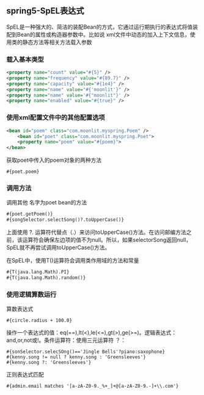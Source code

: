 ## spring5-SpEL表达式

SpEL是一种强大的、简洁的装配Bean的方式，它通过运行期执行的表达式将值装配到Bean的属性或构造器参数中。比如说 xml文件中动态的加入上下文信息，使用类的静态方法等相关方法载入参数

### 载入基本类型

```xml
<property name="count" value="#{5}" />
<property name="frequency" value="#{89.7}" />
<property name="capacity" value="#{1e4}" />
<property name="name" value="#{'moonlit'}" />
<property name="name" value='#{"moonlit"}' />
<property name="enabled" value="#{true}" />
```

### 使用xml配置文件中的其他配置选项

```xml
<bean id="poem" class="com.moonlit.myspring.Poem" />
    <bean id="poet" class="com.moonlit.myspring.Poet">
    <property name="poem" value="#{poem}">
</bean>
```

获取poet中传入的poem对象的两种方法

```spEL
#{poet.poem}
```

### 调用方法

调用其他 名字为poet bean的方法

```xml
#{poet.getPoem()}
#{songSelector.selectSong()?.toUpperCase()}
```

上面使用 ?. 运算符代替点（.）来访问toUpperCase()方法。在访问邮编方法之前，该运算符会确保左边项的值不为null。所以，如果selectorSong返回null，SpEL就不再尝试调用toUpperCase()方法。

在SpEL中，使用T()运算符会调用类作用域的方法和常量

```xml
#{T(java.lang.Math).PI}
#{T(java.lang.Math).random()}
```

### 使用逻辑算数运行

算数表达式

```spEL
#{circle.radius + 100.0}
```

操作一个表达式的值：eq(==),lt(<),le(<=),gt(>),ge(>=)。逻辑表达式：and,or,not或!。条件运算符：使用三元运算符 ？：

```spEL
#{sonSelector.selecSOng()=='Jingle Bells'?piano:saxophone}
#{kenny.song != null ? kenny.song : 'Greensleeves'}
#{kenny.song ?: 'Greensleeves'}
```

正则表达式匹配

```spEL
#{admin.email matches '[a-zA-Z0-9._%+_]+@[a-zA-Z0-9.-]+\\.com'}
```


